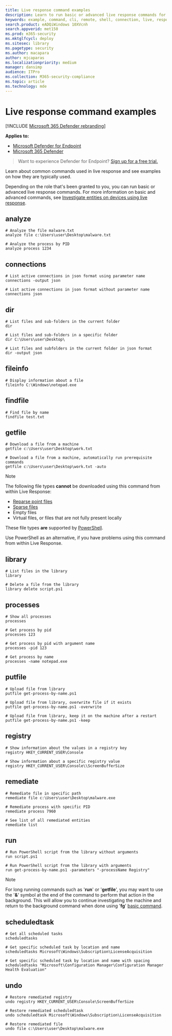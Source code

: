 ```yaml
---
title: Live response command examples
description: Learn to run basic or advanced live response commands for Microsoft Defender for Endpoint and see examples on how it's used.
keywords: example, command, cli, remote, shell, connection, live, response, real-time, command, script, remediate, hunt, export, log, drop, download, file
search.product: eADQiWindows 10XVcnh
search.appverid: met150
ms.prod: m365-security
ms.mktglfcycl: deploy
ms.sitesec: library
ms.pagetype: security
ms.author: macapara
author: mjcaparas
ms.localizationpriority: medium
manager: dansimp
audience: ITPro
ms.collection: M365-security-compliance
ms.topic: article
ms.technology: mde
---
```


# Live response command examples

[!INCLUDE [Microsoft 365 Defender rebranding](../../includes/microsoft-defender.md)]


**Applies to:**
- [Microsoft Defender for Endpoint](https://go.microsoft.com/fwlink/p/?linkid=2154037)
- [Microsoft 365 Defender](https://go.microsoft.com/fwlink/?linkid=2118804)

> Want to experience Defender for Endpoint? [Sign up for a free trial.](https://signup.microsoft.com/create-account/signup?products=7f379fee-c4f9-4278-b0a1-e4c8c2fcdf7e&ru=https://aka.ms/MDEp2OpenTrial?ocid=docs-wdatp-investigateip-abovefoldlink)

Learn about common commands used in live response and see examples on how they are typically used.

Depending on the role that's been granted to you, you can run basic or advanced live response commands. For more information on basic and advanced commands, see [Investigate entities on devices using live response](live-response.md).

## analyze

```console
# Analyze the file malware.txt
analyze file c:\Users\user\Desktop\malware.txt
```

```console
# Analyze the process by PID
analyze process 1234
```

## connections

```console
# List active connections in json format using parameter name
connections -output json
```

```console
# List active connections in json format without parameter name
connections json
```

## dir

```console
# List files and sub-folders in the current folder
dir
```

```console
# List files and sub-folders in a specific folder
dir C:\Users\user\Desktop\
```

```console
# List files and subfolders in the current folder in json format
dir -output json
```

## fileinfo

```console
# Display information about a file
fileinfo C:\Windows\notepad.exe
```

## findfile

```console
# Find file by name
findfile test.txt
```

## getfile

```console
# Download a file from a machine
getfile c:\Users\user\Desktop\work.txt
```

```console
# Download a file from a machine, automatically run prerequisite commands
getfile c:\Users\user\Desktop\work.txt -auto
```

> [!NOTE]
>
> The following file types **cannot** be downloaded using this command from within Live Response:
>
> - [Reparse point files](/windows/desktop/fileio/reparse-points/)
> - [Sparse files](/windows/desktop/fileio/sparse-files/)
> - Empty files
> - Virtual files, or files that are not fully present locally
>
> These file types **are** supported by [PowerShell](/powershell/scripting/overview).
>
> Use PowerShell as an alternative, if you have problems using this command from within Live Response.

## library

```console
# List files in the library
library
```

```console
# Delete a file from the library
library delete script.ps1
```

## processes

```console
# Show all processes
processes
```

```console
# Get process by pid
processes 123
```

```console
# Get process by pid with argument name
processes -pid 123
```

```console
# Get process by name
processes -name notepad.exe
```

## putfile

```console
# Upload file from library
putfile get-process-by-name.ps1
```

```console
# Upload file from library, overwrite file if it exists
putfile get-process-by-name.ps1 -overwrite
```

```console
# Upload file from library, keep it on the machine after a restart
putfile get-process-by-name.ps1 -keep
```

## registry

```console
# Show information about the values in a registry key
registry HKEY_CURRENT_USER\Console
```

```console
# Show information about a specific registry value
registry HKEY_CURRENT_USER\Console\\ScreenBufferSize
```


## remediate

```console
# Remediate file in specific path
remediate file c:\Users\user\Desktop\malware.exe
```

```console
# Remediate process with specific PID
remediate process 7960
```

```console
# See list of all remediated entities
remediate list
```

## run

```console
# Run PowerShell script from the library without arguments
run script.ps1
```

```console
# Run PowerShell script from the library with arguments
run get-process-by-name.ps1 -parameters "-processName Registry"
```

> [!NOTE]
>
> For long running commands such as '**run**' or '**getfile**', you may want to use the '**&**' symbol at the end of the command to perform that action in the background.
> This will allow you to continue investigating the machine and return to the background command when done using '**fg**' [basic command](live-response.md#basic-commands).

## scheduledtask

```console
# Get all scheduled tasks
scheduledtasks
```

```console
# Get specific scheduled task by location and name
scheduledtasks Microsoft\Windows\Subscription\LicenseAcquisition
```

```console
# Get specific scheduled task by location and name with spacing
scheduledtasks "Microsoft\Configuration Manager\Configuration Manager Health Evaluation"
```

## undo

```console
# Restore remediated registry
undo registry HKEY_CURRENT_USER\Console\ScreenBufferSize
```

```console
# Restore remediated scheduledtask
undo scheduledtask Microsoft\Windows\Subscription\LicenseAcquisition
```

```console
# Restore remediated file
undo file c:\Users\user\Desktop\malware.exe
```
